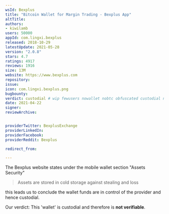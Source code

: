 ```yaml
---
wsId: Bexplus
title: "Bitcoin Wallet for Margin Trading - Bexplus App"
altTitle: 
authors:
- kiwilamb
users: 50000
appId: com.lingxi.bexplus
released: 2018-10-29
latestUpdate: 2021-05-28
version: "2.0.8"
stars: 4.7
ratings: 4917
reviews: 1916
size: 13M
website: https://www.bexplus.com
repository: 
issue: 
icon: com.lingxi.bexplus.png
bugbounty: 
verdict: custodial # wip fewusers nowallet nobtc obfuscated custodial nosource nonverifiable reproducible bounty defunct
date: 2021-04-22
signer: 
reviewArchive:


providerTwitter: BexplusExchange
providerLinkedIn: 
providerFacebook: 
providerReddit: Bexplus

redirect_from:

---
```



The Bexplus website states under the mobile wallet section "Assets Security"

> Assets are stored in cold storage against stealing and loss

this leads us to conclude the wallet funds are in control of the provider and hence custodial.

Our verdict: This 'wallet' is custodial and therefore is **not verifiable**.

